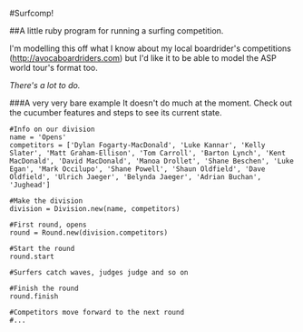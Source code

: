 #Surfcomp!

##A little ruby program for running a surfing competition.

I'm modelling this off what I know about my local boardrider's competitions (http://avocaboardriders.com) but I'd like it to be able to model the ASP world tour's format too.

*There's a lot to do.*

###A very very bare example
It doesn't do much at the moment. Check out the cucumber features and steps to see its current state.

    #Info on our division
    name = 'Opens'
    competitors = ['Dylan Fogarty-MacDonald', 'Luke Kannar', 'Kelly Slater', 'Matt Graham-Ellison', 'Tom Carroll', 'Barton Lynch', 'Kent MacDonald', 'David MacDonald', 'Manoa Drollet', 'Shane Beschen', 'Luke Egan', 'Mark Occilupo', 'Shane Powell', 'Shaun Oldfield', 'Dave Oldfield', 'Ulrich Jaeger', 'Belynda Jaeger', 'Adrian Buchan', 'Jughead']

    #Make the division
    division = Division.new(name, competitors)

    #First round, opens
    round = Round.new(division.competitors)

    #Start the round
    round.start
    
    #Surfers catch waves, judges judge and so on

    #Finish the round
    round.finish
    
    #Competitors move forward to the next round
    #...